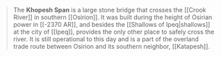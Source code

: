 > The **Khopesh Span** is a large stone bridge that crosses the [[Crook River]] in southern [[Osirion]]. It was built during the height of Osirian power in [[-2370 AR]], and besides the [[Shallows of Ipeq|shallows]] at the city of [[Ipeq]], provides the only other place to safely cross the river. It is still operational to this day and is a part of the overland trade route between Osirion and its southern neighbor, [[Katapesh]].








